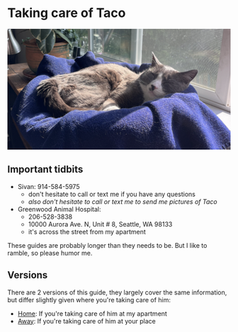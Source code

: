 # Taking care of Taco

![](taco.png "definetely mr. steal yo girl")

## Important tidbits

- Sivan: 914-584-5975
  - don't hesitate to call or text me if you have any questions
  - *also don't hesitate to call or text me to send me pictures of Taco*
- Greenwood Animal Hospital:
  - 206-528-3838
  - 10000 Aurora Ave. N, Unit # 8, Seattle, WA 98133
  - it's across the street from my apartment

These guides are probably longer than they needs to be. But I like to ramble, so please humor me.

## Versions

There are 2 versions of this guide, they largely cover the same information, but differ slightly given where you're taking care of him:

- [Home](home.md): If you're taking care of him at my apartment
- [Away](away.md): If you're taking care of him at your place
